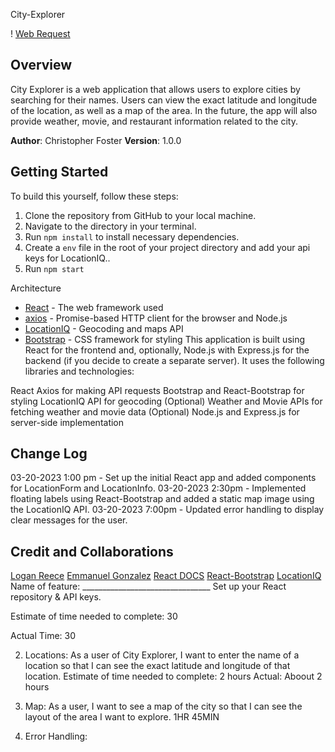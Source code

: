 City-Explorer 

! [Web Request](IMG_1946.PNG)
## Overview
City Explorer is a web application that allows users to explore cities by searching for their names. Users can view the exact latitude and longitude of the location, as well as a map of the area. In the future, the app will also provide weather, movie, and restaurant information related to the city.


**Author**: Christopher Foster
**Version**: 1.0.0 

## Getting Started
To build this yourself, follow these steps:

1. Clone the repository from GitHub to your local machine.
2. Navigate to the directory in your terminal.
3. Run `npm install` to install necessary dependencies.
4. Create a `env` file in the root of your project directory and add your api keys for LocationIQ..
5. Run `npm start`

Architecture
- [React](https://reactjs.org/) - The web framework used
- [axios](https://github.com/axios/axios) - Promise-based HTTP client for the browser and Node.js
- [LocationIQ](https://locationiq.com/) - Geocoding and maps API
- [Bootstrap](https://getbootstrap.com/) - CSS framework for styling
This application is built using React for the frontend and, optionally, Node.js with Express.js for the backend (if you decide to create a separate server). It uses the following libraries and technologies:

React
Axios for making API requests
Bootstrap and React-Bootstrap for styling
LocationIQ API for geocoding
(Optional) Weather and Movie APIs for fetching weather and movie data
(Optional) Node.js and Express.js for server-side implementation

## Change Log
03-20-2023 1:00 pm - Set up the initial React app and added components for LocationForm and LocationInfo.
03-20-2023 2:30pm - Implemented floating labels using React-Bootstrap and added a static map image using the LocationIQ API.
03-20-2023 7:00pm - Updated error handling to display clear messages for the user.

## Credit and Collaborations
[Logan Reece]()
[Emmanuel Gonzalez]()
[React DOCS](https://react.dev)
[React-Bootstrap](https://react-bootstrap.github.io/)
[LocationIQ](https://locationiq.com/docs)
Name of feature: ________________________________
Set up your React repository & API keys.

Estimate of time needed to complete: 30

Actual Time: 30

2. Locations: As a user of City Explorer, I want to enter the name of a location so that I can see the exact latitude and longitude of that location.
Estimate of time needed to complete: 2 hours
Actual: Aboout 2 hours

3. Map: As a user, I want to see a map of the city so that I can see the layout of the area I want to explore.
1HR
45MIN

4. Error Handling: 

